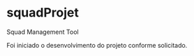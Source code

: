# squadProjet
Squad Management Tool

Foi iniciado o desenvolvimento do projeto conforme solicitado.
